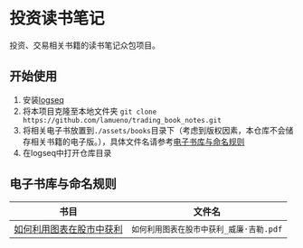 # 投资读书笔记

投资、交易相关书籍的读书笔记众包项目。


## 开始使用
1. 安装[logseq](https://logseq.com/)
2. 将本项目克隆至本地文件夹
    ``git clone https://github.com/lamueno/trading_book_notes.git``
3. 将相关电子书放置到`./assets/books`目录下（考虑到版权因素，本仓库不会储存相关书籍的电子版。），具体文件名请参考[电子书库与命名规则](#电子书库与命名规则)
4. 在logseq中打开仓库目录


## 电子书库与命名规则
|书目|文件名|
|-|-|
|[如何利用图表在股市中获利](https://book.douban.com/subject/2025014/)|`如何利用图表在股市中获利_威廉·吉勒.pdf`